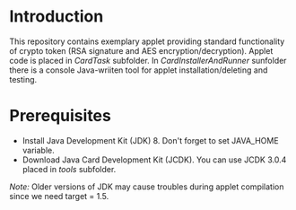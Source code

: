 # Introduction

This repository contains exemplary applet providing standard functionality of crypto token (RSA signature and AES encryption/decryption). Applet code is placed in _CardTask_ subfolder. In _CardInstallerAndRunner_ sunfolder there is a console Java-wriiten tool for applet installation/deleting and testing.

# Prerequisites

- Install Java Development Kit (JDK) 8.  Don't forget to set JAVA_HOME variable.
- Download Java Card Development Kit (JCDK). You can use JCDK 3.0.4 placed in _tools_ subfolder.

_Note:_ Older versions of JDK may cause troubles during applet compilation since we need target = 1.5.

